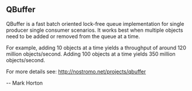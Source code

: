 QBuffer
--

QBuffer is a fast batch oriented lock-free queue implementation for single producer single consumer scenarios. It works best when multiple objects need to be added or removed from the queue at a time.

For example, adding 10 objects at a time yields a throughput of around 120 million objects/second. Adding 100 objects at a time yields 350 million objects/second.

For more details see: http://nostromo.net/projects/qbuffer

--
Mark Horton
